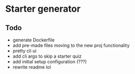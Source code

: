 # Starter generator


## Todo
- generate Dockerfile
- add pre-made files moving to the new proj functionality
- pretty cli ui
- add cli args to skip a starter quiz
- add initial setup configuration (???)
- rewrite readme lol

